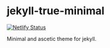 # jekyll-true-minimal

[![Netlify Status](https://api.netlify.com/api/v1/badges/7f762c7e-b003-461f-ba1f-94fdd0bddfc8/deploy-status)](https://app.netlify.com/sites/clinquant-kulfi-8bec0a/deploys)

Minimal and ascetic theme for jekyll.
